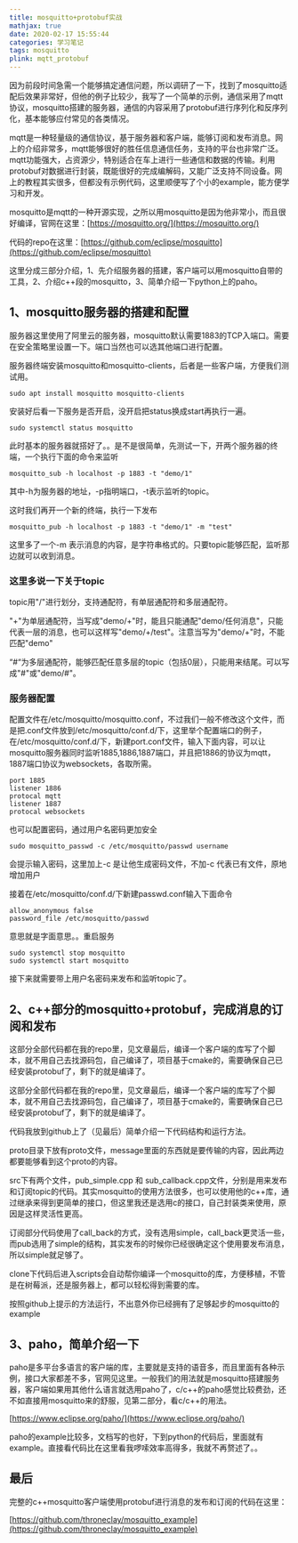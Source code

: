 ```yaml
---
title: mosquitto+protobuf实战
mathjax: true
date: 2020-02-17 15:55:44
categories: 学习笔记
tags: mosquitto
plink: mqtt_protobuf
---
```


因为前段时间急需一个能够搞定通信问题，所以调研了一下，找到了mosquitto适配后效果非常好，但他的例子比较少，我写了一个简单的示例，通信采用了mqtt协议，mosquitto搭建的服务器，通信的内容采用了protobuf进行序列化和反序列化，基本能够应付常见的各类情况。

mqtt是一种轻量级的通信协议，基于服务器和客户端，能够订阅和发布消息。网上的介绍非常多，mqtt能够很好的胜任信息通信任务，支持的平台也非常广泛。mqtt功能强大，占资源少，特别适合在车上进行一些通信和数据的传输。利用protobuf对数据进行封装，既能很好的完成编解码，又能广泛支持不同设备。网上的教程其实很多，但都没有示例代码，这里顺便写了个小的example，能方便学习和开发。

mosquitto是mqtt的一种开源实现，之所以用mosquitto是因为他非常小，而且很好编译，官网在这里：[https://mosquitto.org/](https://mosquitto.org/)

代码的repo在这里：[https://github.com/eclipse/mosquitto](https://github.com/eclipse/mosquitto)

这里分成三部分介绍，1、先介绍服务器的搭建，客户端可以用mosquitto自带的工具，2、介绍c++段的mosquitto，3、简单介绍一下python上的paho。

## 1、mosquitto服务器的搭建和配置

服务器这里使用了阿里云的服务器，mosquitto默认需要1883的TCP入端口。需要在安全策略里设置一下。端口当然也可以选其他端口进行配置。

服务器终端安装mosquitto和mosquitto-clients，后者是一些客户端，方便我们测试用。
```
sudo apt install mosquitto mosquitto-clients
```

安装好后看一下服务是否开启，没开启把status换成start再执行一遍。
```
sudo systemctl status mosquitto
```

此时基本的服务器就搭好了。。是不是很简单，先测试一下，开两个服务器的终端，一个执行下面的命令来监听
```
mosquitto_sub -h localhost -p 1883 -t "demo/1"
```

其中-h为服务器的地址，-p指明端口，-t表示监听的topic。

这时我们再开一个新的终端，执行一下发布
```
mosquitto_pub -h localhost -p 1883 -t "demo/1" -m "test"
```

这里多了一个-m 表示消息的内容，是字符串格式的。只要topic能够匹配，监听那边就可以收到消息。

### 这里多说一下关于topic

topic用"/"进行划分，支持通配符，有单层通配符和多层通配符。

"+"为单层通配符，当写成"demo/+"时，能且只能通配"demo/任何消息"，只能代表一层的消息，也可以这样写"demo/+/test"。注意当写为"demo/+"时，不能匹配"demo"

“#“为多层通配符，能够匹配任意多层的topic（包括0层），只能用来结尾。可以写成"#"或"demo/#"。

### 服务器配置

配置文件在/etc/mosquitto/mosquitto.conf，不过我们一般不修改这个文件，而是把.conf文件放到/etc/mosquitto/conf.d/下，这里举个配置端口的例子，在/etc/mosquitto/conf.d/下，新建port.conf文件，输入下面内容，可以让mosquitto服务器同时监听1885,1886,1887端口，并且把1886的协议为mqtt，1887端口协议为websockets，各取所需。
```
port 1885
listener 1886
protocal mqtt
listener 1887
protocal websockets
```

也可以配置密码，通过用户名密码更加安全
```
sudo mosquitto_passwd -c /etc/mosquitto/passwd username
```

会提示输入密码，这里加上-c 是让他生成密码文件，不加-c 代表已有文件，原地增加用户

接着在/etc/mosquitto/conf.d/下新建passwd.conf输入下面命令
```
allow_anonymous false
password_file /etc/mosquitto/passwd
```

意思就是字面意思。。重启服务
```
sudo systemctl stop mosquitto
sudo systemctl start mosquitto
```

接下来就需要带上用户名密码来发布和监听topic了。

## 2、c++部分的mosquitto+protobuf，完成消息的订阅和发布

这部分全部代码都在我的repo里，见文章最后，编译一个客户端的库写了个脚本，就不用自己去找源码包，自己编译了，项目基于cmake的，需要确保自己已经安装protobuf了，剩下的就是编译了。

这部分全部代码都在我的repo里，见文章最后，编译一个客户端的库写了个脚本，就不用自己去找源码包，自己编译了，项目基于cmake的，需要确保自己已经安装protobuf了，剩下的就是编译了。

代码我放到github上了（见最后）简单介绍一下代码结构和运行方法。

proto目录下放有proto文件，message里面的东西就是要传输的内容，因此两边都要能够看到这个proto的内容。

src下有两个文件，pub_simple.cpp 和 sub_callback.cpp文件，分别是用来发布和订阅topic的代码。其实mosquitto的使用方法很多，也可以使用他的c++库，通过继承来得到更简单的接口，但这里我还是选用c的接口，自己封装类来使用，原因是这样灵活性更高。

订阅部分代码使用了call_back的方式，没有选用simple，call_back更灵活一些，而pub选用了simple的结构，其实发布的时候你已经很确定这个使用要发布消息，所以simple就足够了。

clone下代码后进入scripts会自动帮你编译一个mosquitto的库，方便移植，不管是在树莓派，还是服务器上，都可以轻松得到需要的库。

按照github上提示的方法运行，不出意外你已经拥有了足够起步的mosquitto的example

## 3、paho，简单介绍一下

paho是多平台多语言的客户端的库，主要就是支持的语音多，而且里面有各种示例，接口大家都差不多，官网见这里。一般我们的用法就是mosquitto搭建服务器，客户端如果用其他什么语言就选用paho了，c/c++的paho感觉比较费劲，还不如直接用mosquitto来的舒服，见第二部分，看c/c++的用法。

[https://www.eclipse.org/paho/](https://www.eclipse.org/paho/)

paho的example比较多，文档写的也好，下到python的代码后，里面就有example。直接看代码比在这里看我啰嗦效率高得多，我就不再赘述了。。

## 最后

完整的c++mosquitto客户端使用protobuf进行消息的发布和订阅的代码在这里：

[https://github.com/throneclay/mosquitto_example](https://github.com/throneclay/mosquitto_example)